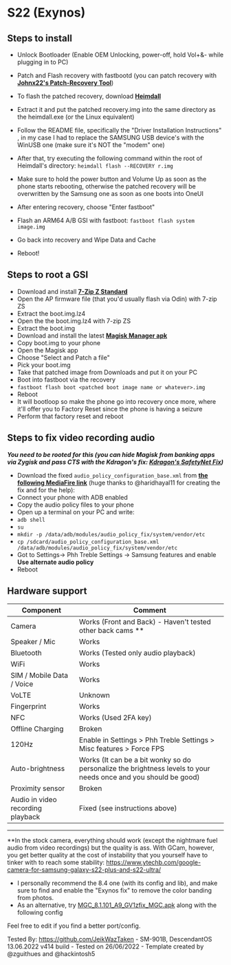 # S22 (Exynos)

## Steps to install

*  Unlock Bootloader (Enable OEM Unlocking, power-off, hold Vol+&- while plugging in to PC)
* Patch and Flash recovery with fastbootd (you can patch recovery with **[Johnx22's Patch-Recovery Tool](https://github.com/Johx22/Patch-Recovery)**)

* To flash the patched recovery, download **[Heimdall](https://glassechidna.com.au/heimdall/)**
* Extract it and put the patched recovery.img into the same directory as the heimdall.exe (or the Linux equivalent)
* Follow the README file, specifically the "Driver Installation Instructions" , in my case I had to replace the SAMSUNG USB device's with the WinUSB one (make sure it's NOT the "modem" one)
*  After that, try executing the following command within the root of Heimdall's directory: 
     `heimdall flash --RECOVERY r.img` 
                  
* Make sure to hold the power button and Volume Up as soon as the phone starts rebooting, otherwise the patched recovery will be overwritten by the Samsung one as soon as one boots into OneUI
* After entering recovery, choose "Enter fastboot"
* Flash an ARM64 A/B GSI with fastboot:    `fastboot flash system image.img`
* Go back into recovery and Wipe Data and Cache
* Reboot!

## Steps to root a GSI

* Download and install **[7-Zip Z Standard](https://github.com/mcmilk/7-Zip-zstd/releases)**
* Open the AP firmware file (that you'd usually flash via Odin) with 7-zip ZS
* Extract the boot.img.lz4
* Open the the boot.img.lz4 with 7-zip ZS
* Extract the boot.img
* Download and install the latest **[Magisk Manager apk](https://github.com/topjohnwu/Magisk/releases)**
* Copy boot.img to your phone
* Open the Magisk app
* Choose "Select and Patch a file"
* Pick your boot.img
* Take that patched image from Downloads and put it on your PC
* Boot into fastboot via the recovery
* `fastboot flash boot <patched boot image name or whatever>.img` 
* Reboot
* It will bootloop so make the phone go into recovery once more, where it'll offer you to Factory Reset since the phone is having a seizure
* Perform that factory reset and reboot

## Steps to fix video recording audio 
***You need to be rooted for this (you can hide Magisk from banking apps via Zygisk and pass CTS with the Kdragon's fix: [Kdragon's SafetyNet Fix](https://github.com/kdrag0n/safetynet-fix/releases/tag/v2.2.1))***
* Download the fixed `audio_policy_configuration_base.xml` from **[the following MediaFire link](https://www.mediafire.com/file/l1efqndhlvev920/audio_policy_configuration_base.xml/file)** (huge thanks to @haridhayal11 for creating the fix and for the help): 
* Connect your phone with ADB enabled
* Copy the audio policy files to your phone
* Open up a terminal on your PC and write:
* `adb shell`
* `su`
* `mkdir -p /data/adb/modules/audio_policy_fix/system/vendor/etc`
* `cp /sdcard/audio_policy_configuration_base.xml /data/adb/modules/audio_policy_fix/system/vendor/etc`
* Got to Settings-> Phh Treble Settings -> Samsung features and enable **Use alternate audio policy**
* Reboot

## Hardware support

| Component                 |      Comment                                                      |
|---------------------------|-------------------------------------------------------------------|
| Camera                    | Works (Front and Back) - Haven't tested other back cams **           |
| Speaker / Mic             | Works                                                             |
| Bluetooth                 | Works (Tested only audio playback)                                      |
| WiFi                      | Works                                                             |
| SIM / Mobile Data / Voice | Works                                                             |
| VoLTE                     | Unknown                                                           |
| Fingerprint               | Works                                                             |
| NFC                       | Works (Used 2FA key)                                              |
| Offline Charging          | Broken                                                           |
| 120Hz                     | Enable in Settings > Phh Treble Settings > Misc features > Force FPS               |
| Auto-brightness            | Works (It can be a bit wonky so do personalize the brightness levels to your needs once and you should be good)               |
| Proximity sensor            | Broken              |
| Audio in video recording playback           | Fixed (see instructions above)            |
---

**In the stock camera, everything should work (except the nightmare fuel audio from video recordings) but the quality is ass. With GCam, however, you get better quality at the cost of instability that you yourself have to tinker with to reach some stability: https://www.ytechb.com/google-camera-for-samsung-galaxy-s22-plus-and-s22-ultra/
 - I personally recommend the 8.4 one (with its config and lib), and make sure to find and enable the "Exynos fix" to remove the color banding from photos.
 - As an alternative, try [MGC_8.1.101_A9_GV1zfix_MGC.apk](https://1-dontsharethislink.celsoazevedo.com/file/filesc/MGC_8.1.101_A9_GV1zfix_MGC.apk) along with the following config 

Feel free to edit if you find a better port/config.

Tested By: https://github.com/JeikWazTaken - SM-901B, DescendantOS 13.06.2022 v414 build - Tested on 26/06/2022 - Template created by @zguithues and @hackintosh5


